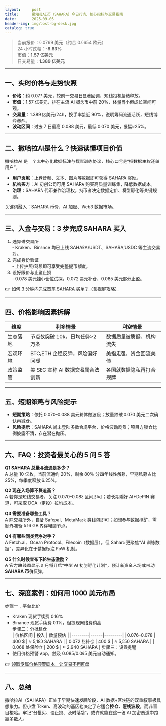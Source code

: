 ```yaml
---
layout:     post
title:      撒哈拉AI币（SAHARA）今日行情、核心指标与交易指南
date:       2025-09-05
header-img: img/post-bg-desk.jpg
catalog: true
---
```


> 当前报价：0.0769 美元（约合 0.0654 欧元）  
> 24 小时跌幅：**-8.83%**  
> 市值：**1.57 亿美元**  
> 日交易量：**1.389 亿美元**

---

## 一、实时价格与走势快照
- **价格**：约 0.077 美元，较前一交易日显著回调，短线投机情绪释放。
- **市值**：1.57 亿美元，排在主流 AI 概念币中前 20%，体量尚小但成长空间可观。
- **交易量**：1.389 亿美元/24h，换手率接近 90%，说明筹码流通活跃，短线博弈激烈。
- **波动区间**：过去 7 日最高 0.088 美元，最低 0.070 美元，振幅≈25%。  

---

## 二、撒哈拉AI是什么？快速读懂项目价值
撒哈拉AI 是一个去中心化数据标注与模型训练协议，核心口号是“把数据主权还给用户”。  
- **用户贡献**：上传音频、文本、图片等数据即可获得 SAHARA 奖励。  
- **机构买方**：AI 初创公司可用 SAHARA 购买高质量训练集，降低数据成本。  
- **治理**：SAHARA 代币兼作治理权，持币者决定数据定价、模型孵化等关键规则。  

关键词融入：SAHARA 币价、AI 加密、Web3 数据市场。

---

## 三、入金与交易：3 步完成 SAHARA 买入
1. 选靠谱交易所  
   ‑ Kraken、Binance 均已上线 SAHARA/USDT、SAHARA/USDC 等主流交易对。  
2. 完成身份验证  
   ‑ 上传护照/驾照即可享受完整提币额度。  
3. 设好限价与止盈止损  
   ‑ 0.078 美元挂小仓位试探，0.072 美元补仓，0.085 美元部分止盈。

👉 [如何 3 分钟内完成首笔 SAHARA 买单？（含视屏攻略）](https://okxdog.com/)

---

## 四、价格影响因素拆解
| 维度        | 利多情景                              | 利空情景                        |
|-------------|----------------------------------------|---------------------------------|
| 生态落地    | 节点数突破 10k，日均任务>2 万条       | 数据质量被质疑，机构流失        |
| 宏观环境    | BTC/ETH 企稳反弹，风险偏好回暖        | 美指走强，资金回流美债          |
| 政策监管    | 美 SEC 宣称 AI 数据交易属合法创新      | 各国就数据隐私再打合规牌        |

---

## 五、短期策略与风险提示
- **短期策略**：依托 0.070–0.088 美元箱体做波段；放量跌破 0.070 美元二次确认再减仓。  
- **风险提示**：SAHARA 尚未登陆多数合规平台，价格波动剧烈；项目方锁仓比例披露不清，存在潜在抛压。  

---

## 六、FAQ：投资者最关心的 5 问 5 答

**Q1 SAHARA 总量与流通是多少？**  
A 总量 10 亿枚，当前流通约 20%，剩余 80% 分四年线性解锁，早期私募占比 25%，每季度释放 6.25%。

**Q2 现在入场算不算追高？**  
A 若你是短线交易者，关注 0.070–0.088 区间即可；若长期看好 AI+DePIN 赛道，可采取 DCA（定投）拉均成本。

**Q3 需要准备哪些工具？**  
A 除交易所外，自备 Safepal、MetaMask 类钱包即可；如想参与数据挖矿，需额外准备 ≥16 GB 内存电脑节点。

**Q4 有哪些同类竞争对手？**  
A Fetch.ai、Ocean Protocol、Filecoin（数据层）。但 Sahara 更聚焦“AI 训练数据”，差异化在于数据标注 PoW 机制。

**Q5 什么时候宣布下轮生态激励？**  
A 官方路线图显示 9 月将开启“中型 AI 初创孵化计划”，预计新资金入场或带动 **SAHARA 币价**反弹。

---

## 七、深度案例：如何用 1000 美元布局
步骤一：平台比价  
- Kraken 现货手续费 0.16%  
- Binance 现货手续费 0.1%，但提现网络费稍高  
步骤二：分批建仓  
| 价格区间 | 投入 | 数量预估 |
|---------|------|---------|
| 0.076–0.078 | 400 $ | ≈ 5,180 SAHARA |
| 0.072 处补仓 | 400 $ | ≈ 5,550 SAHARA |
| 0.068 处保险仓 | 200 $ | ≈ 2,940 SAHARA |
步骤三：设置提醒  
- 使用价格预警 App，触及 0.085/0.065 美元自动通知。  

👉 [领取专属价格预警脚本，让交易不再盯盘](https://okxdog.com/)

---

## 八、总结
撒哈拉AI（SAHARA）正处于早期快速发展阶段，AI 数据+区块链的双重叙事极具想象力。但小盘 Token、高波动的基因也决定了它适合**控仓、短线波段**，而非盲目梭哈。牢记“分批买、设止损、及时落袋”，或许就能在这一波 AI 加密赛道中跑赢多数人。